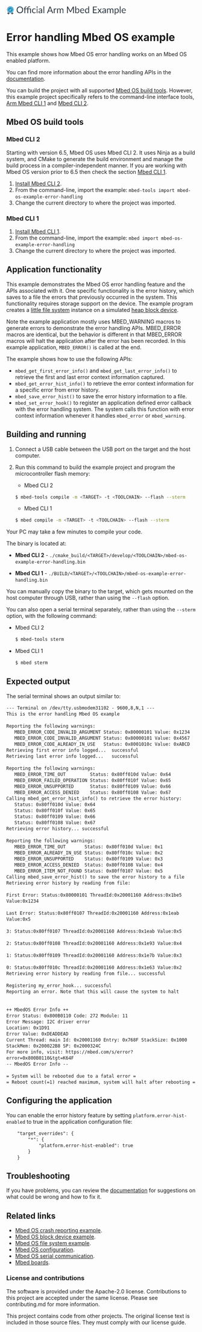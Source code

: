 ![](./resources/official_armmbed_example_badge.png)
# Error handling Mbed OS example

This example shows how Mbed OS error handling works on an Mbed OS enabled platform.

You can find more information about the error handling APIs in the [documentation](https://os.mbed.com/docs/mbed-os/latest/apis/error-handling.html).

You can build the project with all supported [Mbed OS build tools](https://os.mbed.com/docs/mbed-os/latest/tools/index.html). However, this example project specifically refers to the command-line interface tools, [Arm Mbed CLI 1](https://github.com/ARMmbed/mbed-cli#installing-mbed-cli) and [Mbed CLI 2](https://github.com/ARMmbed/mbed-tools#installation).

## Mbed OS build tools

### Mbed CLI 2
Starting with version 6.5, Mbed OS uses Mbed CLI 2. It uses Ninja as a build system, and CMake to generate the build environment and manage the build process in a compiler-independent manner. If you are working with Mbed OS version prior to 6.5 then check the section [Mbed CLI 1](#mbed-cli-1).
1. [Install Mbed CLI 2](https://os.mbed.com/docs/mbed-os/latest/build-tools/install-or-upgrade.html).
1. From the command-line, import the example: `mbed-tools import mbed-os-example-error-handling`
1. Change the current directory to where the project was imported.

### Mbed CLI 1
1. [Install Mbed CLI 1](https://os.mbed.com/docs/mbed-os/latest/quick-start/offline-with-mbed-cli.html).
1. From the command-line, import the example: `mbed import mbed-os-example-error-handling`
1. Change the current directory to where the project was imported.

## Application functionality

This example demonstrates the Mbed OS error handling feature and the APIs associated with it. One specific functionality is the error history, which saves to a file the errors that previously occurred in the system. This functionality requires storage support on the device. The example program creates a [little file system](https://os.mbed.com/docs/mbed-os/latest/apis/littlefilesystem.html) instance on a simulated [heap block device](https://os.mbed.com/docs/mbed-os/latest/apis/heapblockdevice.html).

Note the example application mostly uses MBED_WARNING macros to generate errors to demonstrate the error handling APIs. MBED_ERROR macros are identical, but the behavior is different in that MBED_ERROR macros will halt the application after the error has been recorded. In this example application, `MBED_ERROR()` is called at the end.

The example shows how to use the following APIs:

- `mbed_get_first_error_info()` and `mbed_get_last_error_info()` to retrieve the first and last error context information captured.
- `mbed_get_error_hist_info()` to retrieve the error context information for a specific error from error history.
- `mbed_save_error_hist()` to save the error history information to a file.
- `mbed_set_error_hook()` to register an application defined error callback with the error handling system. The system calls this function with error context information whenever it handles `mbed_error` or `mbed_warning`.

## Building and running

1. Connect a USB cable between the USB port on the target and the host computer.
1. Run this command to build the example project and program the microcontroller flash memory:

    * Mbed CLI 2

    ```bash
    $ mbed-tools compile -m <TARGET> -t <TOOLCHAIN> --flash --sterm
    ```

    * Mbed CLI 1

    ```bash
    $ mbed compile -m <TARGET> -t <TOOLCHAIN> --flash --sterm
    ```


Your PC may take a few minutes to compile your code.

The binary is located at:
* **Mbed CLI 2** - `./cmake_build/<TARGET>/develop/<TOOLCHAIN>/mbed-os-example-error-handling.bin`

* **Mbed CLI 1** - `./BUILD/<TARGET>/<TOOLCHAIN>/mbed-os-example-error-handling.bin`

You can manually copy the binary to the target, which gets mounted on the host computer through USB, rather than using the `--flash` option.

You can also open a serial terminal separately, rather than using the `--sterm` option, with the following command:
* Mbed CLI 2 
	```bash
	$ mbed-tools sterm
	```

* Mbed CLI 1
	```bash
	$ mbed sterm
    ```


## Expected output

The serial terminal shows an output similar to:

```
--- Terminal on /dev/tty.usbmodem31102 - 9600,8,N,1 ---
This is the error handling Mbed OS example

Reporting the following warnings:
   MBED_ERROR_CODE_INVALID_ARGUMENT Status: 0x80000101 Value: 0x1234
   MBED_ERROR_CODE_INVALID_ARGUMENT Status: 0x80000101 Value: 0x4567
   MBED_ERROR_CODE_ALREADY_IN_USE   Status: 0x8001010c Value: 0xABCD
Retrieving first error info logged...  successful
Retrieving last error info logged...   successful

Reporting the following warnings:
   MBED_ERROR_TIME_OUT         Status: 0x80ff010d Value: 0x64
   MBED_ERROR_FAILED_OPERATION Status: 0x80ff010f Value: 0x65
   MBED_ERROR_UNSUPPORTED      Status: 0x80ff0109 Value: 0x66
   MBED_ERROR_ACCESS_DENIED    Status: 0x80ff0108 Value: 0x67
Calling mbed_get_error_hist_info() to retrieve the error history:
   Status: 0x80ff010d Value: 0x64
   Status: 0x80ff010f Value: 0x65
   Status: 0x80ff0109 Value: 0x66
   Status: 0x80ff0108 Value: 0x67
Retrieving error history... successful

Reporting the following warnings:
   MBED_ERROR_TIME_OUT       Status: 0x80ff010d Value: 0x1
   MBED_ERROR_ALREADY_IN_USE Status: 0x80ff010c Value: 0x2
   MBED_ERROR_UNSUPPORTED    Status: 0x80ff0109 Value: 0x3
   MBED_ERROR_ACCESS_DENIED  Status: 0x80ff0108 Value: 0x4
   MBED_ERROR_ITEM_NOT_FOUND Status: 0x80ff0107 Value: 0x5
Calling mbed_save_error_hist() to save the error history to a file
Retrieving error history by reading from file:

First Error: Status:0x80000101 ThreadId:0x20001160 Address:0x1be5 Value:0x1234

Last Error: Status:0x80ff0107 ThreadId:0x20001160 Address:0x1eab Value:0x5

3: Status:0x80ff0107 ThreadId:0x20001160 Address:0x1eab Value:0x5

2: Status:0x80ff0108 ThreadId:0x20001160 Address:0x1e93 Value:0x4

1: Status:0x80ff0109 ThreadId:0x20001160 Address:0x1e7b Value:0x3

0: Status:0x80ff010c ThreadId:0x20001160 Address:0x1e63 Value:0x2
Retrieving error history by reading from file... successful

Registering my_error_hook... successful
Reporting an error. Note that this will cause the system to halt


++ MbedOS Error Info ++
Error Status: 0x800B0110 Code: 272 Module: 11
Error Message: I2C driver error
Location: 0x1D91
Error Value: 0xDEADDEAD
Current Thread: main Id: 0x20001160 Entry: 0x768F StackSize: 0x1000 StackMem: 0x200022B8 SP: 0x2000324C
For more info, visit: https://mbed.com/s/error?error=0x800B0110&tgt=K64F
-- MbedOS Error Info --

= System will be rebooted due to a fatal error =
= Reboot count(=1) reached maximum, system will halt after rebooting =
```

## Configuring the application

You can enable the error history feature by setting `platform.error-hist-enabled` to true in the application configuration file:

```
    "target_overrides": {
        "*": {            
            "platform.error-hist-enabled": true            
        }
    }
```

## Troubleshooting 

If you have problems, you can review the [documentation](https://os.mbed.com/docs/latest/tutorials/debugging.html) for suggestions on what could be wrong and how to fix it. 

## Related links

- [Mbed OS crash reporting example](https://github.com/ARMmbed/mbed-os-example-crash-reporting).
- [Mbed OS block device example](https://github.com/ARMmbed/mbed-os-example-blockdevice).
- [Mbed OS file system example](https://github.com/ARMmbed/mbed-os-example-filesystem).
- [Mbed OS configuration](https://os.mbed.com/docs/latest/reference/configuration.html).
- [Mbed OS serial communication](https://os.mbed.com/docs/latest/tutorials/serial-communication.html).
- [Mbed boards](https://os.mbed.com/platforms/).

### License and contributions

The software is provided under the Apache-2.0 license. Contributions to this project are accepted under the same license. Please see contributing.md for more information.

This project contains code from other projects. The original license text is included in those source files. They must comply with our license guide.

